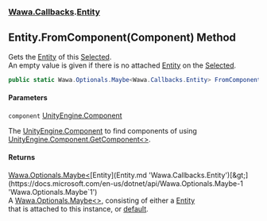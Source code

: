 ### [Wawa.Callbacks](Wawa.Callbacks.md 'Wawa.Callbacks').[Entity](Entity.md 'Wawa.Callbacks.Entity')

## Entity.FromComponent(Component) Method

Gets the [Entity](Entity.md 'Wawa.Callbacks.Entity') of this [Selected](Selected.md 'Wawa.Callbacks.Selected').  
An empty value is given if there is no attached [Entity](Entity.md 'Wawa.Callbacks.Entity') on the [Selected](Selected.md 'Wawa.Callbacks.Selected').

```csharp
public static Wawa.Optionals.Maybe<Wawa.Callbacks.Entity> FromComponent(Component component);
```
#### Parameters

<a name='Wawa.Callbacks.Entity.FromComponent(Component).component'></a>

`component` [UnityEngine.Component](https://docs.microsoft.com/en-us/dotnet/api/UnityEngine.Component 'UnityEngine.Component')

The [UnityEngine.Component](https://docs.microsoft.com/en-us/dotnet/api/UnityEngine.Component 'UnityEngine.Component') to find components of using [UnityEngine.Component.GetComponent&lt;&gt;](https://docs.microsoft.com/en-us/dotnet/api/UnityEngine.Component.GetComponent--1 'UnityEngine.Component.GetComponent``1').

#### Returns
[Wawa.Optionals.Maybe&lt;](https://docs.microsoft.com/en-us/dotnet/api/Wawa.Optionals.Maybe-1 'Wawa.Optionals.Maybe`1')[Entity](Entity.md 'Wawa.Callbacks.Entity')[&gt;](https://docs.microsoft.com/en-us/dotnet/api/Wawa.Optionals.Maybe-1 'Wawa.Optionals.Maybe`1')  
A [Wawa.Optionals.Maybe&lt;&gt;](https://docs.microsoft.com/en-us/dotnet/api/Wawa.Optionals.Maybe-1 'Wawa.Optionals.Maybe`1'), consisting of either a [Entity](Entity.md 'Wawa.Callbacks.Entity')  
that is attached to this instance, or [default](https://docs.microsoft.com/en-us/dotnet/csharp/language-reference/keywords/default 'https://docs.microsoft.com/en-us/dotnet/csharp/language-reference/keywords/default').